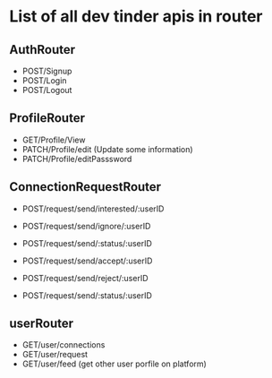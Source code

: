 # List of all dev tinder apis in router

## AuthRouter
- POST/Signup
- POST/Login
- POST/Logout

## ProfileRouter
- GET/Profile/View 
- PATCH/Profile/edit (Update some information)
- PATCH/Profile/editPasssword

## ConnectionRequestRouter
- POST/request/send/interested/:userID
- POST/request/send/ignore/:userID
- POST/request/send/:status/:userID 

- POST/request/send/accept/:userID
- POST/request/send/reject/:userID
- POST/request/send/:status/:userID

## userRouter
- GET/user/connections
- GET/user/request
- GET/user/feed (get other user porfile on platform)